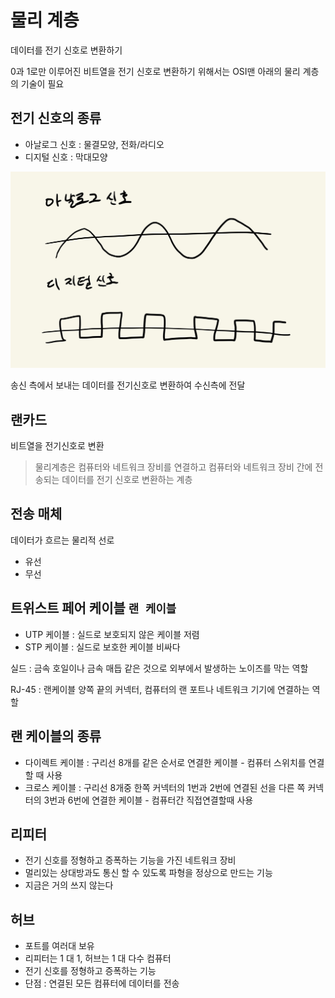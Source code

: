 # 물리 계층
데이터를 전기 신호로 변환하기

0과 1로만 이루어진 비트열을 전기 신호로 변환하기 위해서는 OSI맨 아래의 물리 계층의 기술이 필요

## 전기 신호의 종류
- 아날로그 신호 : 물결모양, 전화/라디오
- 디지털 신호 : 막대모양

![electronic](../../images/Books/electtronic.png)

송신 측에서 보내는 데이터를 전기신호로 변환하여 수신측에 전달

## 랜카드 
비트열을 전기신호로 변환

> 물리계층은 컴퓨터와 네트워크 장비를 연결하고 컴퓨터와 네트워크 장비 간에 전송되는 데이터를 전기 신호로 변환하는 계층

## 전송 매체
데이터가 흐르는 물리적 선로
- 유선
- 무선

## 트위스트 페어 케이블 `랜 케이블`

- UTP 케이블 : 실드로 보호되지 않은 케이블 저렴
- STP 케이블 : 실드로 보호한 케이블 비싸다

실드 : 금속 호일이나 금속 매듭 같은 것으로 외부에서 발생하는 노이즈를  막는 역할

RJ-45 : 랜케이블 양쪽 끝의 커넥터, 컴퓨터의 랜 포트나 네트워크 기기에 연결하는 역할

## 랜 케이블의 종류
- 다이렉트 케이블 : 구리선 8개를 같은 순서로 연결한 케이블 - 컴퓨터 스위치를 연결할 때 사용
- 크로스 케이블 : 구리선 8개중 한쪽 커넥터의 1번과 2번에 연결된 선을 다른 쪽 커넥터의 3번과 6번에 연결한 케이블 - 컴퓨터간 직접연결할때 사용


## 리피터
- 전기 신호를 정형하고 증폭하는 기능을 가진 네트워크 장비
- 멀리있는 상대방과도 통신 할 수 있도록 파형을 정상으로 만드는 기능
- 지금은 거의 쓰지 않는다

## 허브
- 포트를 여러대 보유
- 리피터는 1 대 1, 허브는 1 대 다수 컴퓨터
- 전기 신호를 정형하고 증폭하는 기능
- 단점 : 연결된 모든 컴퓨터에 데이터를 전송 


